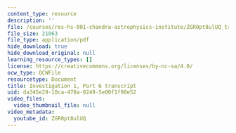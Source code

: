 ```yaml
---
content_type: resource
description: ''
file: /courses/res-hs-001-chandra-astrophysics-institute/ZGR0pt8ulUQ_transcript.pdf
file_size: 21063
file_type: application/pdf
hide_download: true
hide_download_original: null
learning_resource_types: []
license: https://creativecommons.org/licenses/by-nc-sa/4.0/
ocw_type: OCWFile
resourcetype: Document
title: Investigation 1, Part 6 transcript
uid: da345e29-10ca-478a-8249-5e00f1f98e52
video_files:
  video_thumbnail_file: null
video_metadata:
  youtube_id: ZGR0pt8ulUQ
---
```

